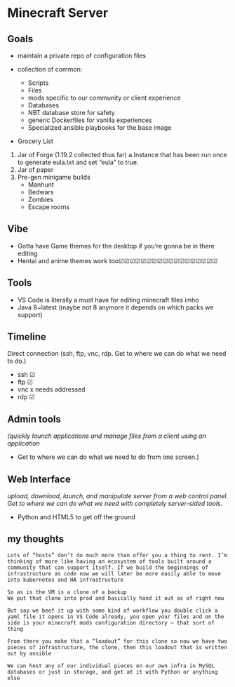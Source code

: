 # Minecraft Server

## Goals
* maintain a private repo of configuration files
* collection of common:
  * Scripts
  * Files
  * mods specific to our community or client experience
  * Databases
  * NBT database store for safety
  * generic Dockerfiles for vanilla experiences
  * Specialized ansible playbooks for the base image

* Grocery List
1. Jar of Forge (1.19.2 collected thus far)
	a.Instance  that has been run once to generate eula.txt and set “eula” to true.
2. Jar of paper
3. Pre-gen minigame builds
   * Manhunt
   * Bedwars
   * Zombies
   * Escape rooms

## Vibe
   * Gotta have Game themes for the desktop if you’re gonna be in there editing
   * Hentai and anime themes work too☑☑☑☑☑☑☑☑☑☑☑☑☑☑☑☑☑☑

## Tools
* VS Code is literally a must have for editing minecraft files imho
* Java 8~latest (maybe not 8 anymore it depends on which packs we support)

## Timeline

Direct connection (ssh, ftp, vnc, rdp. Get to where we can do what we need to do.)
* ssh ☑
* ftp ☑
* vnc x needs addressed
* rdp ☑

## Admin tools
*(quickly launch applications and manage files from a client using an application*

* Get to where we can do what we need to do from one screen.)

## Web Interface
*upload, download, launch, and manipulate server from a web control panel. Get to where we can do what we need with completely server-sided tools.*

* Python and HTML5 to get off the ground

## my thoughts
```
Lots of “hosts” don’t do much more than offer you a thing to rent. I’m thinking of more like having an ecosystem of tools built around a community that can support itself. If we build the beginnings of infrastructure as code now we will later be more easily able to move into kubernetes and HA infrastructure

So as is the VM is a clone of a backup
We put that clone into prod and basically hand it out as of right now

But say we beef it up with some kind of workflow you double click a yaml file it opens in VS Code already, you open your files and on the side is your minecraft mods configuration directory – that sort of thing

From there you make that a “loadout” for this clone so now we have two pieces of infrastructure, the clone, then this loadout that is written out by ansible

We can host any of our individual pieces on our own infra in MySQL databases or just in storage, and get at it with Python or anything else
```